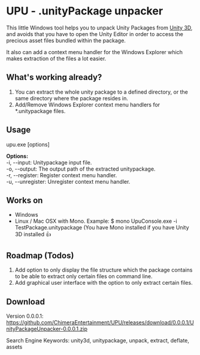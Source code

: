 UPU - .unityPackage unpacker
===

This little Windows tool helps you to unpack Unity Packages from [Unity 3D](http://www.unity3d.com/ "Unity 3D"), and avoids that you have to open the Unity Editor in order to access the precious asset files bundled within the package.

It also can add a context menu handler for the Windows Explorer which makes extraction of the files a lot easier.

What's working already?
---

1. You can extract the whole unity package to a defined directory, or the same directory where the package resides in.
2. Add/Remove Windows Explorer context menu handlers for *.unitypackage files.

Usage
---
upu.exe [options]

**Options:**<br /> 
-i, --input: Unitypackage input file.<br /> 
-o, --output: The output path of the extracted unitypackage.<br /> 
-r, --register: Register context menu handler.<br /> 
-u, --unregister: Unregister context menu handler.<br /> 

Works on
---

- Windows
- Linux / Mac OSX with Mono. Example: $ mono UpuConsole.exe -i TestPackage.unitypackage (You have Mono installed if you have Unity 3D installed :+1:

Roadmap (Todos)
---

1. Add option to only display the file structure which the package contains to be able to extract only certain files on command line.
2. Add graphical user interface with the option to only extract certain files.

Download
---
Version 0.0.0.1: https://github.com/ChimeraEntertainment/UPU/releases/download/0.0.0.1/UnityPackageUnpacker-0.0.0.1.zip

Search Engine Keywords:
unity3d, unitypackage, unpack, extract, deflate, assets
